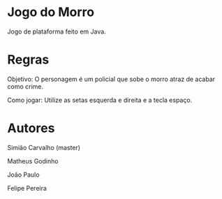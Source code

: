 
Jogo do Morro
===============

Jogo de plataforma feito em Java.

Regras
===============

Objetivo: O personagem é um policial que sobe o morro atraz de acabar como crime.

Como jogar: Utilize as setas esquerda e direita e a tecla espaço.

Autores
===============

Simião Carvalho (master)

Matheus Godinho

João Paulo

Felipe Pereira

